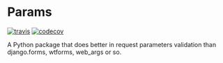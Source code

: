 # Params

[![travis](https://api.travis-ci.org/reorx/params.svg?branch=master)](https://travis-ci.org/reorx/params)
[![codecov](https://img.shields.io/codecov/c/github/reorx/params.svg?style=flat-square&label=coverage)](https://codecov.io/gh/reorx/params)

A Python package that does better in request parameters validation than django.forms, wtforms, web_args or so.
